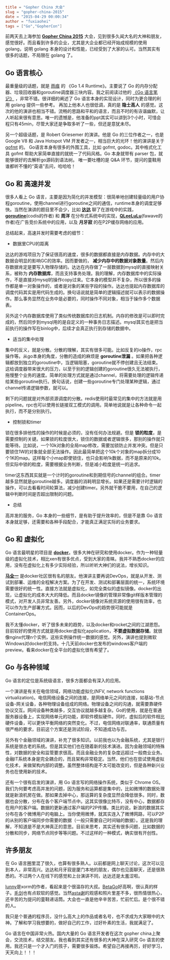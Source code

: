 ```toml
title = "Gopher China 大会"
slug = "gopher-china-2015"
date = "2015-04-29 00:00:34"
author = "fuxiaohei"
tags = ["Go","GopherCon"]
```

前两天去上海参加 [**Gopher China 2015**](http://gopherchina.org) 大会，见到很多久闻大名的大神和朋友，感觉很好。而且看到许多的企业，尤其是大企业都已经开始成规模的使用 golang，说明 golang 本身的设计和性能，已经受到了大家的认可。当然其实有很多的话题，不局限在 golang 了。

<!--more-->

## Go 语言核心

最重量级的话题，就是 [雨痕](http://weibo.com/qyuhen) 的 《Go 1.4 Runtime》。主要说了 Go 的内存分配器、垃圾回收器和goroutine调度器三块内容。我之前阅读过他的 [《Go 语言笔记》](https://github.com/qyuhen/book) ，非常不错。很详细的阐述了 Go 语言本身的实现设计，同时为更合理的利用 golang 提供一些参考。 再加上他本人也很低调，真的是 **隐士高人** 的感觉。这次的他的演讲也相当不错。流畅的思路和平和的语言，而且不时的有诙谐幽默，让人听起来很有意思。唯一的遗憾是，他准备的ppt其实可以讲到3个小时，可惜会程只有45min，尽管大家还是争取多听了一些，但还是意犹未尽。

另一个超级话题，是 Robert Griesemer 的演讲。他是 Go 的三位作者之一，也是 Google V8 和 Java Hotspot VM 开发者之一，相当巨大的光环！他的演讲是关于 [gofmt](https://golang.org/cmd/gofmt/) 的。 Go语言本身有很多的外围工具，比如 gofmt, godoc。其中格式化工具 gofmt 帮助大家简单直接的就统一了代码风格。Go 本身就带有 parser 包，就能够很好的去解析go源码到语法树。 唯一要吐槽的是 Q&A 环节，提问的童鞋用谁都听不懂的“英语”去问，哈哈哈！


## Go 和 高速并发

很多人看上 Go 语言，主要是因为简化的并发模型：很简单地创建轻量级的用户协程goroutine，使用channel进行goroutine之间的通信，runtime本身的调度足够快。当然在演讲的题目里不会少，比如 [**达达**](http://weibo.com/unbe) 聊了在游戏中的实践，[**goroutine**](http://weibo.com/chuangyiyongpin)(codis的作者) 和 **周洋** 在分布式系统中的实现，[**QLeeLuLu**](http://weibo.com/qleelulu)(fawave的作者)在广告竞价系统中的应用，以及 **月牙寂** 的在P2P缓存网络的应用。

总结起来，高速并发时需要考虑的细节：

* 数据里CPU的距离

达达的游戏项目为了保证很高的速度，很多的数据都直接是内存数据。内存中的大数据会明显的影响GC的效率。因而要做的， **减少内存中的数据对象数量**。然后内存数据肯定是要写入物理存储的。达达在内存做了一层数据到mysql的直接映射关系，被称为 **内存数据库**，而且支持事务处理。我的理解，内存数据库中的实际操作，不是直接对mysql的操作copy过来。它本身的模型并不复杂，所以很多的操作都是单一对象操作的，或者是对象的某些字段的操作。达达也提起内存数据库的调度代码其实是用代码生成的。换句话说就是简单的逻辑描述就可以表示的数据操作。那么事务显然在业务中是必要的，同时操作不同对象，相当于操作多个数据表。

另外这个内存数据库使用了类似传统数据库的日志机制。内存的修改是可以即时完成的，然后同步到mysql用的是自定义的一种事务日志描述。mysql其实也是把当前执行的操作写在binlog中，后续才会真正执行到存储的数据中。

* 适当的集中处理

集中的反义，就是分散。分散的理解，其实有很多可能。比如反复的io操作，rpc操作等。从go本身的角度，分散的造成的麻烦是 **goroutine泄漏** 。如果把各种逻辑都放到独立的goroutine中，当逻辑阻塞，goroutine就不停创建且无法结束。这给调度器带来很大的压力，以至于别的逻辑创建的goroutine很久无法被执行，拖慢整个业务的速度。简单的处理方式就是通过channel，将需要处理的逻辑传递给某些goroutine执行。换句话说，创建一些goroutine专门处理某种逻辑，通过channel传递逻辑参数，就可以。

剩下的问题就是对外部资源调度的分散。redis使用时最常见的集中的方法就是用pipeline。rpc也可以使用长链接双工模式的调用。简单地说就是让各种命令一起执行，而不是分别执行。

* 控制锁和timer

锁在很多排他性的操作的时候是必须的，没有任何办法规避。但是 **锁的粒度**，是需要控制的关键。如果锁的粒度很大，锁住的数据或者逻辑很多，那别的操作就只能等待。比如说，一个10k对象的全局map修改，需要加锁防止并发冲突。但是只要锁住1W的对象就全部无法操作。因此最简单把这个10k个对象的map拆分成10个1K的map。这样每个小map即使锁住，也只会影响1k数据，而不是原来的10k。但实际中锁的粒度，需要根据业务判断，但是减小粒度是统一的追求。

timer这东西其实就是一个计时的goroutine和到期信号的channel的组合。timer越多显然就是goroutine越多。调度器的消耗明显增长。如果还是需要计时逻辑的操作，可以去看看时间轮算法，减少创建timer。另外就干脆不要用，在自己的逻辑中判断时间是否超出限制的问题。

* 总结

高并发的服务，Go 本身的一些细节，是有助于提升效率的，但是不是靠 Go 语言本身就足够，还需要和各种手段配合，才能真正满足实际的业务要求。

## Go 和 虚拟化

Go 语言最明星的项目是 [**docker**](http://www.docker.com)。很多大神在研究和使用docker。作为一种轻量级的虚拟化技术，相比xen有很多优点，受到大家的青睐。我并不熟悉docker的应用，没有在虚拟化上有多少实际经验，所以听听大神们的说法，增长知识。

[**马全一**](http://weibo.com/genedna) 是docker社区很有名的朋友。他演讲主要再说DevOps，就是从开发、测试到部署、运维的全程解决方案。为了在开发、测试和部署层面的统一，系统环境需要很好的统一性。直接方法就是虚拟化，如完全类似的虚拟镜像。docker的出现，让虚拟化的成本大大的降低。而且docker镜像的管理非常像git样版本管理的模式，对开发人员非常友善。另外，docker镜像对系统资源的使用很有效率，也可以作为生产部署方式。因而，以后的DevOps的趋势很可能就是ContainerOps。

我不太懂docker，听了很多未来的趋势，以及docker和rocket之间的江湖恩怨。目前较好的使用方式就是用docker虚拟化application，**不要虚拟数据存储**。就很像nginx代理n个实例，这些实例操作统一数据的感觉。另外，演讲也提到微软Windows对docker的支持。十几天前docker也发布的windows客户端的preview。看来docker在全平台的虚拟化很有希望了。

## Go 与各种领域

Go 语言的定位是系统级语言，很多方面都会有深入的应用。

一个演讲是有关在电信领域，网络功能虚拟化(NFV, network functions virtualization)。电信网络设备之间的连接，是网络单元之间的连接，如基站-节点设备-网关设备，各种物理设备组成的网络。物理设备之间的沟通，就需要靠硬件协议交互。网间设备种类越多，交互协议就越多越复杂。Go的使用，就是在普通服务器设备上，实现网络单元的功能，即软件模拟硬件。同时，虚拟后的软件相比硬件设备，可以更快平衡网络的突然变化。不过，电信网络对联通率，联通质量有很严格的要求，目前这个方案还是测试阶段，不知道成功与否。

另外有个金融领域的演讲，补充了很多知识。以前我也以为金融系统，尤其是银行系统是很古老的系统。但是其实他们也在随着新的技术演进。因为金融领域的特殊性，对数据的安全和监管要求很高。而且金融业务的复杂度远超过一般商业业务。金融IT系统本身是完全耦合的，而且架构非常稳定。当然，他们也在尝试使用虚拟化技术，来做架构内部的调整。虽然整体结构是不太可能改变的，但是各种新兴业务也在使用新的技术。

还有一个很有启发的演讲，用 Go 语言写的网络操作系统，类似于 Chrome OS。我们为何要考虑高并发的问题，因为服务和运算都是集中的，比如微博的数据处理就是新浪机房在做。那如果去掉中心，那运算的复杂度显然会降低很多。同时，数据也会分散，分布在各个客户端节点中。这其实很像比特币，没有中心，数据都存在用户的客户端。数据的更新通过客户端的P2P传播。类比的说，新浪的数据其实分布在各个微博用户的电脑上。当你使用微博，就其实连入了微博网路，可以P2P的从别的客户端同步你需要的数据（一般只需要自己时间轴的数据）。这是我的理解，不知道是不是大神真正的意思。目前来思考，其实还有很多问题，比如数据的分散和同步，网络节点同步等等问题。不过这样的一种模式，确实很有开创性。


<!--#### 一个小失望

七牛是 Go 语言在中国商用的先驱。许式伟也是 Go 语言最早的使用者和布道者之一。只是这次就聊个 HTTP 测试工具，实在是让人失望。亮点也就只有发明一种 DSL 来简化HTTP测试的描述。七牛本来也有很多可以聊的，比如云存储的冗余机制，多媒体文件的处理。所以，他来说这样的题目，实在是失望。-->


## 许多朋友

在 Go 语言圈里混了很久，也算有很多熟人。以前都是网上聊天讨论，这次可以见到本人，非常高兴。达达和月牙寂是厦门本地的朋友，偶尔也见面聊天，还是很熟悉的。不过两个人在线下的感觉和上台演讲不同，达达还是太羞涩啦。

[lunny](https://github.com/lunny)是xorm的作者，看起来是个很温存的大叔。[BetaGo](https://github.com/blackbeans)好高啊，很认真的样子。[毛剑](https://github.com/Terry-Mao)也有点软软的感觉。当然[asta谢](http://weibo.com/533452688)的观感和照片里差不多，很热情很热心，还辛苦的为提问的童鞋递话筒。大会也一直是他辛辛苦苦，忙前忙后。是个很不错的人。

我只是个普通的程序员，没什么高大上的作品或者名号，也不求成为大家眼中的大神。了解和学习我想要的，做好自己的工作，过好朴素的生活，我就满足了。

Go 语言在中国非常火热。国内大量的 Go 语言开发者在这次 gopher china上聚会，交流技术，结交朋友。我也看到其实还有很多的大神在深入研究 Go 语言的使用。我还只是一个才入门的孩子，需要很多锻炼。希望自己再接再厉，好好学习，天天向上！！！
